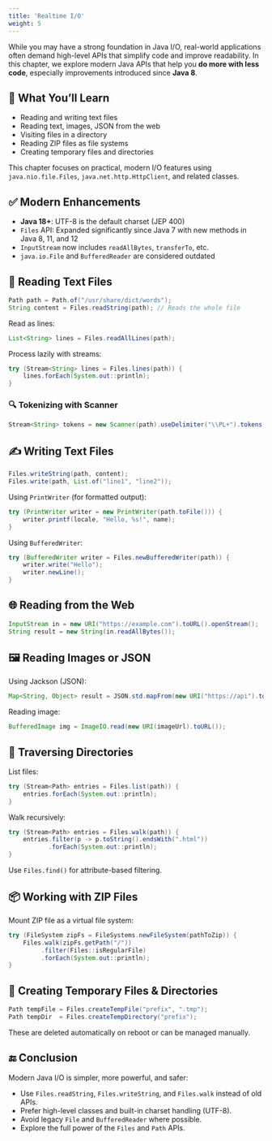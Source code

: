 ```yaml
---
title: 'Realtime I/O'
weight: 5
---
```



While you may have a strong foundation in Java I/O, real-world applications often demand high-level APIs that simplify code and improve readability. In this chapter, we explore modern Java APIs that help you **do more with less code**, especially improvements introduced since **Java 8**.

## 📘 What You’ll Learn

- Reading and writing text files
- Reading text, images, JSON from the web
- Visiting files in a directory
- Reading ZIP files as file systems
- Creating temporary files and directories

This chapter focuses on practical, modern I/O features using `java.nio.file.Files`, `java.net.http.HttpClient`, and related classes.


## ✅ Modern Enhancements

- **Java 18+**: UTF-8 is the default charset (JEP 400)
- `Files` API: Expanded significantly since Java 7 with new methods in Java 8, 11, and 12
- `InputStream` now includes `readAllBytes`, `transferTo`, etc.
- `java.io.File` and `BufferedReader` are considered outdated



## 📄 Reading Text Files

```java
Path path = Path.of("/usr/share/dict/words");
String content = Files.readString(path); // Reads the whole file
````

Read as lines:

```java
List<String> lines = Files.readAllLines(path);
```

Process lazily with streams:

```java
try (Stream<String> lines = Files.lines(path)) {
    lines.forEach(System.out::println);
}
```

### 🔍 Tokenizing with Scanner

```java
Stream<String> tokens = new Scanner(path).useDelimiter("\\PL+").tokens();
```

## ✍️ Writing Text Files

```java
Files.writeString(path, content);
Files.write(path, List.of("line1", "line2"));
```

Using `PrintWriter` (for formatted output):

```java
try (PrintWriter writer = new PrintWriter(path.toFile())) {
    writer.printf(locale, "Hello, %s!", name);
}
```

Using `BufferedWriter`:

```java
try (BufferedWriter writer = Files.newBufferedWriter(path)) {
    writer.write("Hello");
    writer.newLine();
}
```

## 🌐 Reading from the Web

```java
InputStream in = new URI("https://example.com").toURL().openStream();
String result = new String(in.readAllBytes());
```



## 🖼️ Reading Images or JSON

Using Jackson (JSON):

```java
Map<String, Object> result = JSON.std.mapFrom(new URI("https://api").toURL());
```

Reading image:

```java
BufferedImage img = ImageIO.read(new URI(imageUrl).toURL());
```

## 📂 Traversing Directories

List files:

```java
try (Stream<Path> entries = Files.list(path)) {
    entries.forEach(System.out::println);
}
```

Walk recursively:

```java
try (Stream<Path> entries = Files.walk(path)) {
    entries.filter(p -> p.toString().endsWith(".html"))
           .forEach(System.out::println);
}
```

Use `Files.find()` for attribute-based filtering.

## 📦 Working with ZIP Files

Mount ZIP file as a virtual file system:

```java
try (FileSystem zipFs = FileSystems.newFileSystem(pathToZip)) {
    Files.walk(zipFs.getPath("/"))
         .filter(Files::isRegularFile)
         .forEach(System.out::println);
}
```



## 🧪 Creating Temporary Files & Directories

```java
Path tempFile = Files.createTempFile("prefix", ".tmp");
Path tempDir  = Files.createTempDirectory("prefix");
```

These are deleted automatically on reboot or can be managed manually.



## 🔚 Conclusion

Modern Java I/O is simpler, more powerful, and safer:

* Use `Files.readString`, `Files.writeString`, and `Files.walk` instead of old APIs.
* Prefer high-level classes and built-in charset handling (UTF-8).
* Avoid legacy `File` and `BufferedReader` where possible.
* Explore the full power of the `Files` and `Path` APIs.